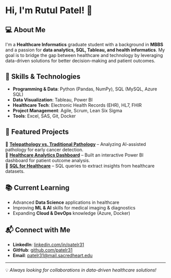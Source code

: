 # Hi, I'm Rutul Patel! 👋

## 💻 About Me
I'm a **Healthcare Informatics** graduate student with a background in **MBBS** and a passion for **data analytics, SQL, Tableau, and health informatics**. My goal is to bridge the gap between healthcare and technology by leveraging data-driven solutions for better decision-making and patient outcomes.

## 🚀 Skills & Technologies
- **Programming & Data**: Python (Pandas, NumPy), SQL (MySQL, Azure SQL)
- **Data Visualization**: Tableau, Power BI
- **Healthcare Tech**: Electronic Health Records (EHR), HL7, FHIR
- **Project Management**: Agile, Scrum, Lean Six Sigma
- **Tools**: Excel, SAS, Git, Docker

## 📂 Featured Projects
🔹 **[Telepathology vs. Traditional Pathology](https://github.com/)** – Analyzing AI-assisted pathology for early cancer detection.  
🔹 **[Healthcare Analytics Dashboard](https://github.com/)** – Built an interactive Power BI dashboard for patient outcome analysis.  
🔹 **[SQL for Healthcare](https://github.com/)** – SQL queries to extract insights from healthcare datasets.  

## 📚 Current Learning
- Advanced **Data Science** applications in healthcare
- Improving **ML & AI** skills for medical imaging & diagnostics
- Expanding **Cloud & DevOps** knowledge (Azure, Docker)

## 📬 Connect with Me
- **LinkedIn**: [linkedin.com/in/patelr31](https://linkedin.com/in/patelr31)
- **GitHub**: [github.com/patelr31](https://github.com/patelr31)
- **Email**: patelr31@mail.sacredheart.edu

---
💡 *Always looking for collaborations in data-driven healthcare solutions!*


<!---
patelr31/patelr31 is a ✨ special ✨ repository because its `README.md` (this file) appears on your GitHub profile.
You can click the Preview link to take a look at your changes.
--->
